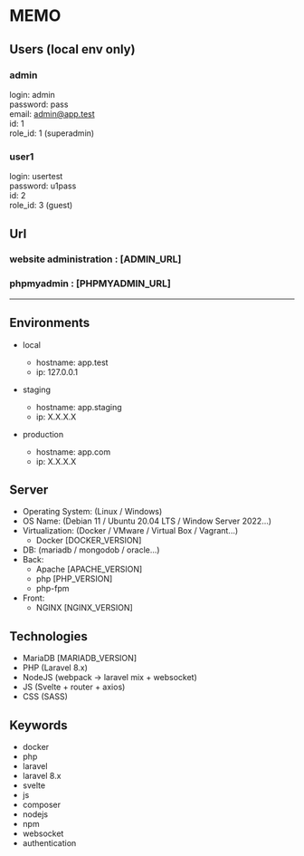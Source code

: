 # MEMO

## Users (local env only)
### admin
login: admin  
password: pass    
email: admin@app.test  
id: 1  
role_id: 1 (superadmin)

### user1
login: usertest    
password: u1pass  
id: 2  
role_id: 3 (guest)

## Url
### website administration : [ADMIN_URL]
### phpmyadmin : [PHPMYADMIN_URL]

---

## Environments
- local
    - hostname: app.test
    - ip: 127.0.0.1

- staging
    - hostname: app.staging
    - ip: X.X.X.X

- production
    - hostname: app.com
    - ip: X.X.X.X

## Server
- Operating System: (Linux / Windows)  
- OS Name: (Debian 11 / Ubuntu 20.04 LTS / Window Server 2022...)  
- Virtualization: (Docker / VMware / Virtual Box / Vagrant...)  
    - Docker [DOCKER_VERSION]
- DB: (mariadb / mongodob / oracle...)
- Back:  
    - Apache [APACHE_VERSION]
    - php [PHP_VERSION]
    - php-fpm
- Front: 
    - NGINX [NGINX_VERSION]

## Technologies
- MariaDB [MARIADB_VERSION]
- PHP (Laravel 8.x)
- NodeJS (webpack -> laravel mix + websocket)
- JS (Svelte + router + axios)
- CSS (SASS)


## Keywords
<ul id="keywords">
    <li>docker</li>
    <li>php</li>
    <li>laravel</li>
    <li>laravel 8.x</li>
    <li>svelte</li>
    <li>js</li>
    <li>composer</li>
    <li>nodejs</li>
    <li>npm</li>
    <li>websocket</li>
    <li>authentication</li>
</ul>


